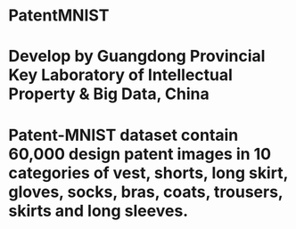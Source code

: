 # PatentMNIST
# Develop by Guangdong Provincial Key Laboratory of Intellectual Property & Big Data, China
# Patent-MNIST dataset contain 60,000 design patent images in 10 categories of vest, shorts, long skirt, gloves, socks, bras, coats, trousers, skirts and long sleeves.
